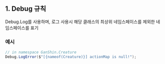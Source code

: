 
## 1. Debug 규칙

Debug.Log를 사용하며, 로그 사용시 해당 클래스의 최상위 네임스페이스를 제외한 네임스페이스를 표기


### 예시


```C#
// in namespace GanShin.Creature
Debug.LogError($"[{nameof(Creature)}] actionMap is null!");
```

